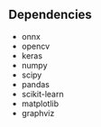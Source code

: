 ## Dependencies

* onnx
* opencv
* keras
* numpy
* scipy
* pandas
* scikit-learn
* matplotlib
* graphviz
